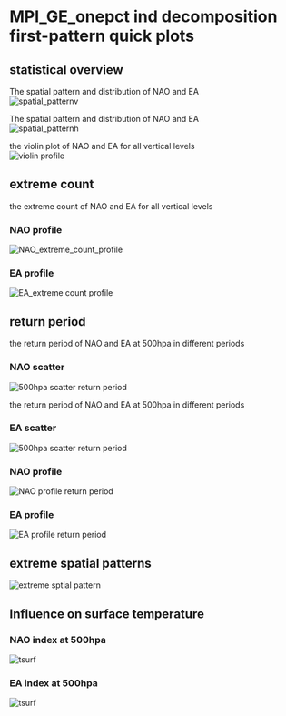 



# MPI_GE_onepct ind decomposition first-pattern quick plots

## statistical overview


The spatial pattern and distribution of NAO and EA  
![spatial_patternv](plots/MPI_GE_onepct/MPI_GE_onepct_ind_first_spatial_pattern_violin500hpa.png)

The spatial pattern and distribution of NAO and EA  
![spatial_patternh](plots/MPI_GE_onepct/MPI_GE_onepct_ind_first_spatial_pattern_hist500hpa.png)

the violin plot of NAO and EA for all vertical levels  
![violin profile](plots/MPI_GE_onepct/MPI_GE_onepct_ind_first_violin_profile.png)
## extreme count


the extreme count of NAO and EA for all vertical levels
### NAO profile
  
![NAO_extreme_count_profile](plots/MPI_GE_onepct/MPI_GE_onepct_ind_first_NAO_extreme_count_profile.png)
### EA profile
  
![EA_extreme count profile](plots/MPI_GE_onepct/MPI_GE_onepct_ind_first_EA_extreme_count_profile.png)
## return period


the return period of NAO and EA at 500hpa in different periods
### NAO scatter
  
![500hpa scatter return period](plots/MPI_GE_onepct/MPI_GE_onepct_ind_first_NAO_return_period_scatter.png)

the return period of NAO and EA at 500hpa in different periods
### EA scatter
  
![500hpa scatter return period](plots/MPI_GE_onepct/MPI_GE_onepct_ind_first_EA_return_period_scatter.png)
### NAO profile
  
![NAO profile return period](plots/MPI_GE_onepct/MPI_GE_onepct_ind_first_NAO_return_period_profile.png)
### EA profile
  
![EA profile return period](plots/MPI_GE_onepct/MPI_GE_onepct_ind_first_EA_return_period_profile.png)
## extreme spatial patterns
  
![extreme sptial pattern](plots/MPI_GE_onepct/MPI_GE_onepct_ind_first_extreme_spatial_pattern_1000hpa.png)
## Influence on surface temperature

### NAO index at 500hpa
  
![tsurf](plots/MPI_GE_onepct/MPI_GE_onepct_ind_first_composite_tsurf_NAO.png)
### EA index at 500hpa
  
![tsurf](plots/MPI_GE_onepct/MPI_GE_onepct_ind_first_composite_tsurf_EA.png)